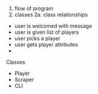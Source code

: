 1. flow of program
2. classes 
  2a. class relationships

- user is welcomed with message
- user is given list of players
- user picks a player
- user gets player attributes
- 

Classes 
- Player 
- Scraper
- CLI  
